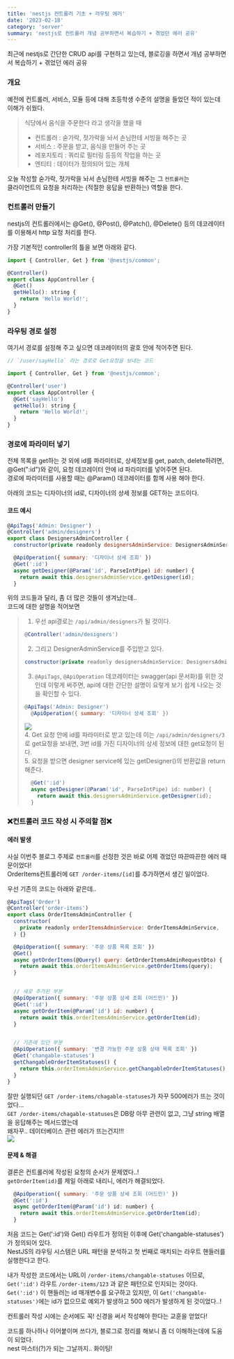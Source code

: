 ```yaml
---
title: 'nestjs 컨트롤러 기초 + 라우팅 에러'
date: '2023-02-18'
category: 'server'
summary: 'nestjs로 컨트롤러 개념 공부하면서 복습하기 + 겪었던 에러 공유'
---
```


최근에 nestjs로 간단한 CRUD api를 구현하고 있는데, 블로깅을 하면서 개념 공부하면서 복습하기 + 겪었던 에러 공유

### 개요

예전에 컨트롤러, 서비스, 모듈 등에 대해 초등학생 수준의 설명을 들었던 적이 있는데 이해가 쉬웠다.

> 식당에서 음식을 주문한다 라고 생각을 했을 때
>
> - 컨트롤러 : 숟가락, 젓가락을 놔서 손님한테 서빙을 해주는 곳
> - 서비스 : 주문을 받고, 음식을 만들어 주는 곳
> - 레포지토리 : 쿼리로 필터링 등등의 작업을 하는 곳
> - 엔티티 : 데이터가 정의되어 있는 개체

오늘 작성할 숟가락, 젓가락을 놔서 손님한테 서빙을 해주는 그 `컨트롤러`는  
클라이언트의 요청을 처리하는 (적절한 응답을 반환하는) 역할을 한다.

### 컨트롤러 만들기

nestjs의 컨트롤러에서는 @Get(), @Post(), @Patch(), @Delete() 등의 데코레이터를 이용해서 http 요청 처리를 한다.

가장 기본적인 controller의 틀을 보면 아래와 같다.

```js
import { Controller, Get } from '@nestjs/common';

@Controller()
export class AppController {
  @Get()
  getHello(): string {
    return 'Hello World!';
  }
}
```

### 라우팅 경로 설정

여기서 경로를 설정해 주고 싶으면 데코레이터의 괄호 안에 적어주면 된다.

```js
// `/user/sayHello` 라는 경로로 Get요청을 보내는 코드

import { Controller, Get } from '@nestjs/common';

@Controller('user')
export class AppController {
  @Get('sayHello')
  getHello(): string {
    return 'Hello World!';
  }
}
```

### 경로에 파라미터 넣기

전체 목록을 get하는 것 외에 id를 파라미터로, 상세정보를 get, patch, delete하려면,  
@Get(":id")와 같이, 요청 데코레이터 안에 id 파라미터를 넣어주면 된다.  
경로에 파라미터를 사용할 때는 @Param() 데코레이터를 함께 사용 해야 한다.

아래의 코드는 디자이너의 id로, 디자이너의 상세 정보를 GET하는 코드이다.

#### 코드 예시

```js
@ApiTags('Admin: Designer')
@Controller('admin/designers')
export class DesignersAdminController {
  constructor(private readonly designersAdminService: DesignersAdminService) {}

  @ApiOperation({ summary: '디자이너 상세 조회' })
  @Get(':id')
  async getDesigner(@Param('id', ParseIntPipe) id: number) {
    return await this.designersAdminService.getDesigner(id);
  }

```

위의 코드들과 달리, 좀 더 많은 것들이 생겨났는데..  
코드에 대한 설명을 적어보면

> 1.  우선 api경로는 `/api/admin/designers`가 될 것이다.
>
> ```js
> @Controller('admin/designers')
> ```
>
> 2.  그리고 DesignerAdminService를 주입받고 있다.
>
> ```js
> constructor(private readonly designersAdminService: DesignersAdminService) {}
> ```
>
> 3.  `@ApiTags`, `@ApiOperation` 데코레이터는 swagger(api 문서화)를 위한 것인데 이렇게 써주면, api에 대한 간단한 설명이 요렇게 보기 쉽게 나오는 것을 확인할 수 있다.
>
> ```js
> @ApiTags('Admin: Designer')
>   @ApiOperation({ summary: '디자이너 상세 조회' })
> ```
>
> ![](https://velog.velcdn.com/images/jiwonyyy/post/76101e1a-2bfe-45d9-886d-0b98e00338c8/image.png)  
> 4\. Get 요청 안에 id를 파라미터로 받고 있는데 이는 `/api/admin/designers/3`로 get요청을 보내면, 3번 id를 가진 디자이너의 상세 정보에 대한 get요청이 된다.  
> 5\. 요청을 받으면 designer service에 있는 getDesigner()의 반환값을 return해준다.
>
> ```js
>   @Get(':id')
>   async getDesigner(@Param('id', ParseIntPipe) id: number) {
>     return await this.designersAdminService.getDesigner(id);
>   }
> ```

### ❌컨트롤러 코드 작성 시 주의할 점❌

#### 에러 발생

사실 이번주 블로그 주제로 `컨트롤러`를 선정한 것은 바로 어제 겪었던 따끈따끈한 에러 때문이었다!  
OrderItems컨트롤러에 `GET /order-items/[id]`를 추가하면서 생긴 일이었다.

우선 기존의 코드는 아래와 같은데..

```js
@ApiTags('Order')
@Controller('order-items')
export class OrderItemsAdminController {
  constructor(
    private readonly orderItemsAdminService: OrderItemsAdminService,
  ) {}

  @ApiOperation({ summary: '주문 상품 목록 조회' })
  @Get()
  async getOrderItems(@Query() query: GetOrderItemsAdminRequestDto) {
    return await this.orderItemsAdminService.getOrderItems(query);
  }


  // 새로 추가된 부분
  @ApiOperation({ summary: '주문 상품 상세 조회 (어드민)' })
  @Get(':id')
  async getOrderItem(@Param('id') id: number) {
    return await this.orderItemsAdminService.getOrderItem(id);
  }


  // 기존에 있던 부분
  @ApiOperation({ summary: '변경 가능한 주문 상품 상태 목록 조회' })
  @Get('changable-statuses')
  getChangableOrderItemStatuses() {
    return this.orderItemsAdminService.getChangableOrderItemStatuses();
  }
}
```

잘만 실행되던 `GET /order-items/chagable-statuses`가 자꾸 500에러가 뜨는 것이었다...  
`GET /order-items/chagable-statuses`은 DB랑 아무 관련이 없고, 그냥 string 배열을 응답해주는 메서드였는데  
왜자꾸.. 데이터베이스 관련 에러가 뜨는건지!!!  
![](https://velog.velcdn.com/images/jiwonyyy/post/3a16fbae-e4a2-4d91-bbb9-e204fcddaed8/image.png)

#### 문제 & 해결

결론은 컨트롤러에 작성된 요청의 순서가 문제였다..!  
`getOrderItem(id)`를 제일 아래로 내리니, 에러가 해결되었다.

```js
  @ApiOperation({ summary: '주문 상품 상세 조회 (어드민)' })
  @Get(':id')
  async getOrderItem(@Param('id') id: number) {
    return await this.orderItemsAdminService.getOrderItem(id);
  }
```

처음 코드는 Get(':id')와 Get() 라우트가 정의된 이후에 Get('changable-statuses')가 정의되어 있다.  
NestJS의 라우팅 시스템은 URL 패턴을 분석하고 첫 번째로 매치되는 라우트 핸들러를 실행한다고 한다.

내가 작성한 코드에서는 URL이 `/order-items/changable-statuses` 이므로,  
`Get(':id')` 라우트 `/order-items/123` 과 같은 패턴으로 인지되는 것이다. `Get(':id')` 이 핸들러는 id 매개변수를 요구하고 있지만, 이 `Get('changable-statuses')`에는 id가 없으므로 예외가 발생하고 500 에러가 발생하게 된 것이었다..!

컨트롤러 작성 시에는 순서에도 꼭! 신경을 써서 작성해야 한다는 교훈을 얻었다!

코드를 하나하나 이어붙이며 쓰다가, 블로그로 정리를 해보니 좀 더 이해하는데에 도움이 되었다.  
nest 마스터(?)가 되는 그날까지.. 화이팅!
